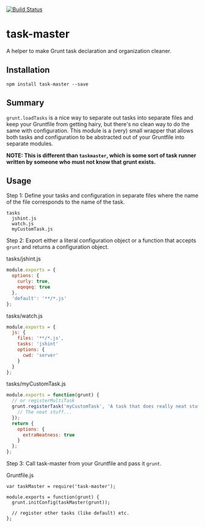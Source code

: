 [![Build Status](https://travis-ci.org/tandrewnichols/task-master.png)](https://travis-ci.org/tandrewnichols/task-master)

# task-master

A helper to make Grunt task declaration and organization cleaner.

## Installation

`npm install task-master --save`

## Summary

`grunt.loadTasks` is a nice way to separate out tasks into separate files and keep your Gruntfile from getting hairy, but there's no clean way to do the same with configuration. This module is a (very) small wrapper that allows both tasks and configuration to be abstracted out of your Gruntfile into separate modules.

**NOTE: This is different than `taskmaster`, which is some sort of task runner written by someone who must not know that grunt exists.**

## Usage

Step 1: Define your tasks and configuration in separate files where the name of the file corresponds to the name of the task.

```
tasks
  jshint.js
  watch.js
  myCustomTask.js
```

Step 2: Export either a literal configuration object or a function that accepts `grunt` and returns a configuration object.

tasks/jshint.js

```javascript
module.exports = {
  options: {
    curly: true,
    eqeqeq: true
  },
  'default': '**/*.js'
};
```

tasks/watch.js

```javascript
module.exports = {
  js: {
    files: '**/*.js',
    tasks: 'jshint'
    options: {
      cwd: 'server'
    }
  }
};
```

tasks/myCustomTask.js

```javascript
module.exports = function(grunt) {
  // or registerMultiTask
  grunt.registerTask('myCustomTask', 'A task that does really neat stuff', function() {
    // The neat stuff...
  });
  return {
    options: {
      extraNeatness: true
    }
  };
};
```

Step 3: Call task-master from your Gruntfile and pass it `grunt`.

Gruntfile.js

```
var taskMaster = require('task-master');

module.exports = function(grunt) {
  grunt.initConfig(taskMaster(grunt));
  
  // register other tasks (like default) etc.
};
```

